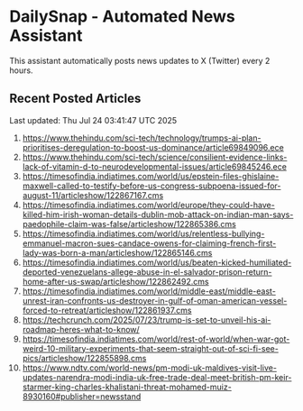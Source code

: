 # DailySnap - Automated News Assistant

This assistant automatically posts news updates to X (Twitter) every 2 hours.

## Recent Posted Articles

Last updated: Thu Jul 24 03:41:47 UTC 2025

1. https://www.thehindu.com/sci-tech/technology/trumps-ai-plan-prioritises-deregulation-to-boost-us-dominance/article69849096.ece
2. https://www.thehindu.com/sci-tech/science/consilient-evidence-links-lack-of-vitamin-d-to-neurodevelopmental-issues/article69845246.ece
3. https://timesofindia.indiatimes.com/world/us/epstein-files-ghislaine-maxwell-called-to-testify-before-us-congress-subpoena-issued-for-august-11/articleshow/122867167.cms
4. https://timesofindia.indiatimes.com/world/europe/they-could-have-killed-him-irish-woman-details-dublin-mob-attack-on-indian-man-says-paedophile-claim-was-false/articleshow/122865386.cms
5. https://timesofindia.indiatimes.com/world/us/relentless-bullying-emmanuel-macron-sues-candace-owens-for-claiming-french-first-lady-was-born-a-man/articleshow/122865146.cms
6. https://timesofindia.indiatimes.com/world/us/beaten-kicked-humiliated-deported-venezuelans-allege-abuse-in-el-salvador-prison-return-home-after-us-swap/articleshow/122862492.cms
7. https://timesofindia.indiatimes.com/world/middle-east/middle-east-unrest-iran-confronts-us-destroyer-in-gulf-of-oman-american-vessel-forced-to-retreat/articleshow/122861937.cms
8. https://techcrunch.com/2025/07/23/trump-is-set-to-unveil-his-ai-roadmap-heres-what-to-know/
9. https://timesofindia.indiatimes.com/world/rest-of-world/when-war-got-weird-10-military-experiments-that-seem-straight-out-of-sci-fi-see-pics/articleshow/122855898.cms
10. https://www.ndtv.com/world-news/pm-modi-uk-maldives-visit-live-updates-narendra-modi-india-uk-free-trade-deal-meet-british-pm-keir-starmer-king-charles-khalistani-threat-mohamed-muiz-8930160#publisher=newsstand
